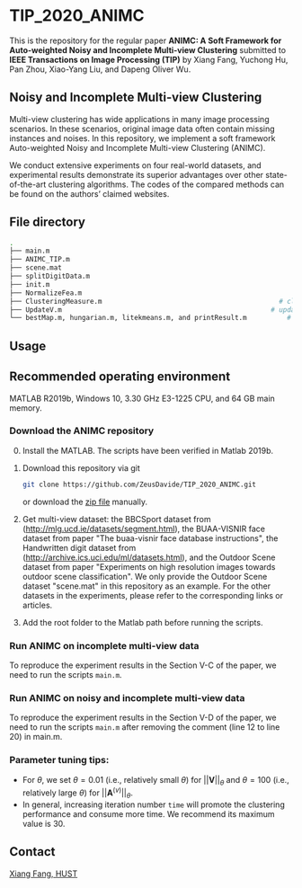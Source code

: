 # TIP_2020_ANIMC

This is the repository for the regular paper **ANIMC: A Soft Framework for Auto-weighted Noisy and Incomplete Multi-view Clustering** submitted to **IEEE Transactions on Image Processing (TIP)**  by Xiang Fang, Yuchong Hu, Pan Zhou, Xiao-Yang Liu, and Dapeng Oliver Wu.

## Noisy and Incomplete Multi-view Clustering

Multi-view clustering has wide applications in many image processing scenarios. In these scenarios, original image data often contain missing instances and noises. In this repository, we implement a soft framework Auto-weighted Noisy and Incomplete Multi-view Clustering (ANIMC). 

We conduct extensive experiments on four real-world datasets, and experimental results demonstrate its superior advantages over other state-of-the-art clustering algorithms.
The codes of the compared methods  can be found on the authors’ claimed websites.


## File directory

```bash
.
├── main.m				                                               # DEMO file of ANIMC
├── ANIMC_TIP.m				                                           # core function of ANIMC
├── scene.mat				                                             # data mat files
├── splitDigitData.m			                                       # construction of incomplete multi-view data
├── init.m				                                               # variable initialization
├── NormalizeFea.m				                                       # regularization of data
├── ClusteringMeasure.m		                                       # clustering performance
├── UpdateV.m                                                    # update variable V
└── bestMap.m, hungarian.m, litekmeans.m, and printResult.m			 # intermediate functions 
```

## Usage

## Recommended operating environment

MATLAB R2019b, Windows 10, 3.30 GHz E3-1225 CPU, and 64 GB main memory.

### Download the ANIMC repository

0. Install the MATLAB. The scripts have been verified in Matlab 2019b.

1. Download this repository via git
    ```bash
    git clone https://github.com/ZeusDavide/TIP_2020_ANIMC.git
    ```
    or download the [zip file](https://github.com/ZeusDavide/TIP_2020_ANIMC/archive/master.zip) manually.
    
2. Get multi-view dataset: the BBCSport dataset from (http://mlg.ucd.ie/datasets/segment.html), the BUAA-VISNIR face dataset from paper "The buaa-visnir face database instructions", the Handwritten digit dataset from (http://archive.ics.uci.edu/ml/datasets.html), and the Outdoor Scene dataset from paper "Experiments on high resolution images towards outdoor scene classification". We only provide the Outdoor Scene dataset "scene.mat" in this repository as an example. For the other datasets in the experiments, please refer to the corresponding links or articles.


3. Add the root folder to the Matlab path before running the scripts.

### Run ANIMC on incomplete multi-view data

To reproduce the experiment results in the Section V-C of the paper, we need to run the scripts `main.m`.  


### Run ANIMC on noisy and incomplete multi-view data

To reproduce the experiment results in the Section V-D of the paper, we need to run the scripts `main.m` after removing the comment (line 12 to line 20) in main.m.  


### Parameter tuning tips:

- For $\theta$, we set $\theta=0.01$ (i.e., relatively small $\theta$) for $||\bm{V}||_{\theta}$ and $\theta=100$ (i.e., relatively large $\theta$) for $||\bm{A}^{(v)}||_{\theta}$.
- In general, increasing iteration number `time` will promote the clustering performance and consume more time. We recommend its maximum value is 30.



## Contact

[Xiang Fang, HUST](xfang9508@gmail.com)
